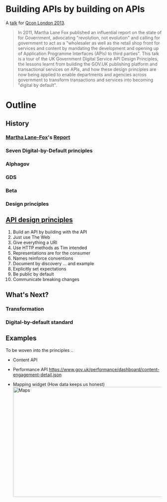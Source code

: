 # Building APIs by building on APIs

A [talk](http://qconlondon.com/london-2013/presentation/Building%20APIs%20by%20building%20on%20APIs) for [Qcon London 2013](http://qconlondon.com/london-2013).

> In 2011, Martha Lane Fox published an influential report on the state of for Government, advocating "revolution, not evolution" and calling for government to act as a "wholesaler as well as the retail shop front for services and content by mandating the development and opening up of Application Programme Interfaces (APls) to third parties". This talk is a tour of the UK Government Digital Service API Design Principles, the lessons learnt from building the GOV.UK publishing platform and transactional services on APIs, and how these design principles are now being applied to enable departments and agencies across government to transform transactions and services into becoming "digital by default".

# Outline
## History
### [Martha Lane-Fox](http://en.wikipedia.org/wiki/Martha_Lane_Fox)'s [Report](https://www.gov.uk/government/news/digital-by-default-proposed-for-government-services)
### Seven Digital-by-Default principles
### Alphagov
### GDS
### Beta
### Design principles

## [API design principles](http://alphagov.github.com/api-design-principles/)

1. Build an API by building with the API
2. Just use The Web
3. Give everything a URI
4. Use HTTP methods as Tim intended
5. Representations are for the consumer
6. Names reinforce conventions
7. Document by discovery … and example
8. Explicitly set expectations
9. Be public by default
10. Communicate breaking changes

## What's Next?
### Transformation
### Digital-by-default standard

## Examples

To be woven into the principles ..

* Content API

* Performance API
https://www.gov.uk/performance/dashboard/content-engagement-detail.json

* Mapping widget (How data keeps us honest)
<a href="http://www.flickr.com/photos/psd/8387482942/" title="Maps by psd, on Flickr"><img src="http://farm9.staticflickr.com/8351/8387482942_b5eec6345c.jpg" width="500" height="355" alt="Maps"></a>

